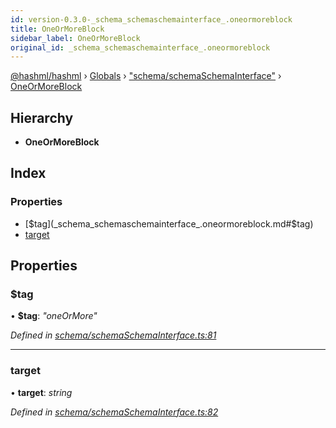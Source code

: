 ```yaml
---
id: version-0.3.0-_schema_schemaschemainterface_.oneormoreblock
title: OneOrMoreBlock
sidebar_label: OneOrMoreBlock
original_id: _schema_schemaschemainterface_.oneormoreblock
---
```


[@hashml/hashml](../index.md) › [Globals](../globals.md) › ["schema/schemaSchemaInterface"](../modules/_schema_schemaschemainterface_.md) › [OneOrMoreBlock](_schema_schemaschemainterface_.oneormoreblock.md)

## Hierarchy

* **OneOrMoreBlock**

## Index

### Properties

* [$tag](_schema_schemaschemainterface_.oneormoreblock.md#$tag)
* [target](_schema_schemaschemainterface_.oneormoreblock.md#target)

## Properties

###  $tag

• **$tag**: *"oneOrMore"*

*Defined in [schema/schemaSchemaInterface.ts:81](https://github.com/hashml/hashml/blob/6983021/src/schema/schemaSchemaInterface.ts#L81)*

___

###  target

• **target**: *string*

*Defined in [schema/schemaSchemaInterface.ts:82](https://github.com/hashml/hashml/blob/6983021/src/schema/schemaSchemaInterface.ts#L82)*
